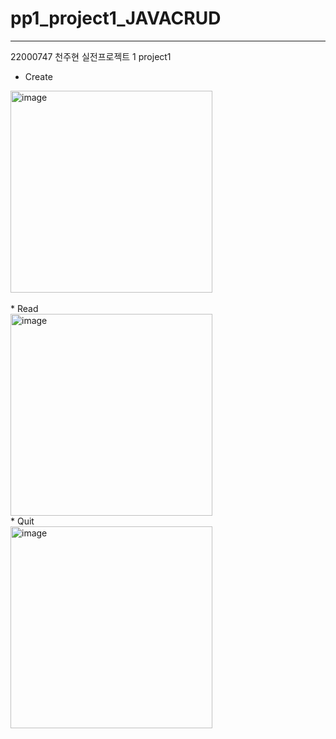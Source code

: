 # pp1_project1_JAVACRUD
--- 
22000747 천주현 실전프로젝트 1 project1

* Create
 <img width="323" alt="image" src="https://github.com/millejuice/pp1_project1_JAVACRUD/assets/109461985/465b751b-7107-4bfe-b7d8-2bbc183130ed">
 <br />
 <br />
* Read
 <br />
 <img width="323" alt="image" src="https://github.com/millejuice/pp1_project1_JAVACRUD/assets/109461985/443b5481-b769-4db5-88b2-4a23ee4f782a">
<br />
* Quit
  <br />
<img width="323" alt="image" src="https://github.com/millejuice/pp1_project1_JAVACRUD/assets/109461985/ed38e605-da2f-426d-8393-5c62404c77a1">

   
